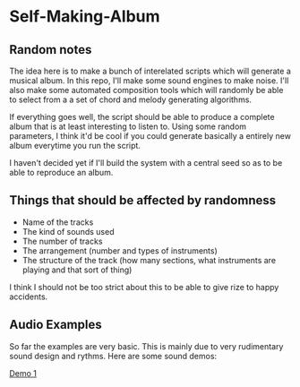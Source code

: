 # Self-Making-Album

## Random notes

The idea here is to make a bunch of interelated scripts which will generate a musical album. In this repo, I'll make some sound engines to make noise. I'll also make some automated composition tools which will randomly be able to select from a a set of chord and melody generating algorithms.

If everything goes well, the script should be able to produce a complete album that is at least interesting to listen to. Using some random parameters, I think it'd be cool if you could generate basically a entirely new album everytime you run the script. 

I haven't decided yet if I'll build the system with a central seed so as to be able to reproduce an album. 

## Things that should be affected by randomness

- Name of the tracks
- The kind of sounds used
- The number of tracks
- The arrangement (number and types of instruments)
- The structure of the track (how many sections, what instruments are playing and that sort of thing)

I think I should not be too strict about this to be able to give rize to happy accidents.

## Audio Examples

So far the examples are very basic. This is mainly due to very rudimentary sound design and rythms. Here are some sound demos:

[Demo 1](audio_test/demo_1)
